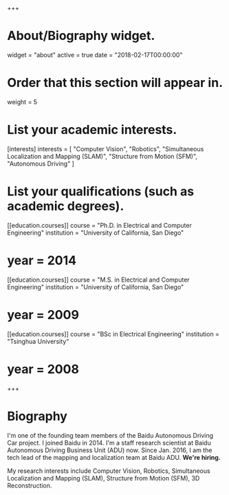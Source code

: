 +++
# About/Biography widget.
widget = "about"
active = true
date = "2018-02-17T00:00:00"

# Order that this section will appear in.
weight = 5

# List your academic interests.
[interests]
  interests = [
    "Computer Vision",
    "Robotics",
    "Simultaneous Localization and Mapping (SLAM)",
    "Structure from Motion (SFM)",
    "Autonomous Driving"
  ]

# List your qualifications (such as academic degrees).
[[education.courses]]
  course = "Ph.D. in Electrical and Computer Engineering"
  institution = "University of California, San Diego"
#  year = 2014

[[education.courses]]
  course = "M.S. in Electrical and Computer Engineering"
  institution = "University of California, San Diego"
#  year = 2009

[[education.courses]]
  course = "BSc in Electrical Engineering"
  institution = "Tsinghua University"
#  year = 2008
 
+++

# Biography

I'm one of the founding team members of the Baidu Autonomous Driving Car project. I joined Baidu in 2014. I'm a staff research scientist at Baidu Autonomous Driving Business Unit (ADU) now. Since Jan. 2016, I am the tech lead of the mapping and localization team at Baidu ADU. **We're hiring.**

My research interests include Computer Vision, Robotics, Simultaneous Localization and Mapping (SLAM), Structure from Motion (SFM), 3D Reconstruction.
